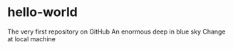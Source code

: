 # hello-world
The very first repository on GitHub
An enormous deep in blue sky
Change at local machine
